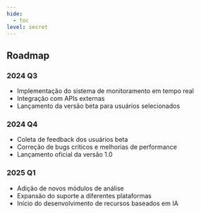 ```yaml
---
hide:
  - toc
level: secret
---
```

## Roadmap

### 2024 Q3

- Implementação do sistema de monitoramento em tempo real
- Integração com APIs externas
- Lançamento da versão beta para usuários selecionados

### 2024 Q4

- Coleta de feedback dos usuários beta
- Correção de bugs críticos e melhorias de performance
- Lançamento oficial da versão 1.0

### 2025 Q1

- Adição de novos módulos de análise
- Expansão do suporte a diferentes plataformas
- Início do desenvolvimento de recursos baseados em IA
